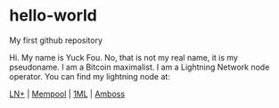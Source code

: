 # hello-world
My first github repository

Hi.  My name is Yuck Fou.  No, that is not my real name, it is my pseudoname.
I am a Bitcoin maximalist.
I am a Lightning Network node operator.
You can find my lightning node at:

[LN+](https://lightningnetwork.plus/nodes/0212fff1e1565713ba134324dcbc4eec59659c167569db6c2ef9797ee1a6e54c63) | [Mempool](https://mempool.space/lightning/node/0212fff1e1565713ba134324dcbc4eec59659c167569db6c2ef9797ee1a6e54c63) | [1ML](https://1ml.com/node/0212fff1e1565713ba134324dcbc4eec59659c167569db6c2ef9797ee1a6e54c63) | [Amboss](https://amboss.space/node/0212fff1e1565713ba134324dcbc4eec59659c167569db6c2ef9797ee1a6e54c63)

